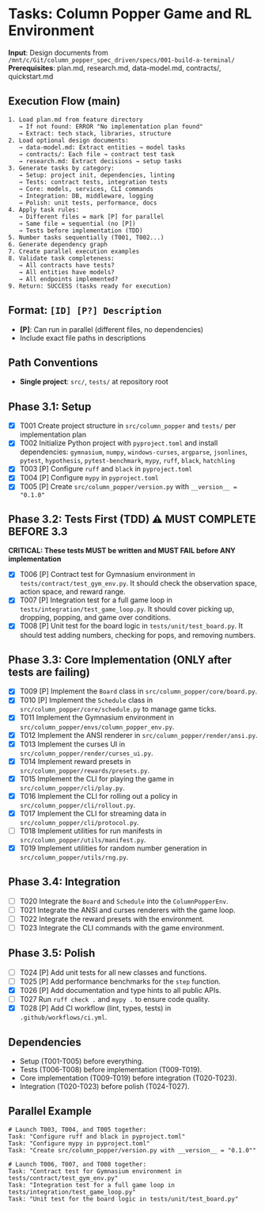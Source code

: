 # Tasks: Column Popper Game and RL Environment

**Input**: Design documents from `/mnt/c/Git/column_popper_spec_driven/specs/001-build-a-terminal/`
**Prerequisites**: plan.md, research.md, data-model.md, contracts/, quickstart.md

## Execution Flow (main)
```
1. Load plan.md from feature directory
   → If not found: ERROR "No implementation plan found"
   → Extract: tech stack, libraries, structure
2. Load optional design documents:
   → data-model.md: Extract entities → model tasks
   → contracts/: Each file → contract test task
   → research.md: Extract decisions → setup tasks
3. Generate tasks by category:
   → Setup: project init, dependencies, linting
   → Tests: contract tests, integration tests
   → Core: models, services, CLI commands
   → Integration: DB, middleware, logging
   → Polish: unit tests, performance, docs
4. Apply task rules:
   → Different files = mark [P] for parallel
   → Same file = sequential (no [P])
   → Tests before implementation (TDD)
5. Number tasks sequentially (T001, T002...)
6. Generate dependency graph
7. Create parallel execution examples
8. Validate task completeness:
   → All contracts have tests?
   → All entities have models?
   → All endpoints implemented?
9. Return: SUCCESS (tasks ready for execution)
```

## Format: `[ID] [P?] Description`
- **[P]**: Can run in parallel (different files, no dependencies)
- Include exact file paths in descriptions

## Path Conventions
- **Single project**: `src/`, `tests/` at repository root

## Phase 3.1: Setup
- [x] T001 Create project structure in `src/column_popper` and `tests/` per implementation plan
- [x] T002 Initialize Python project with `pyproject.toml` and install dependencies: `gymnasium`, `numpy`, `windows-curses`, `argparse`, `jsonlines`, `pytest`, `hypothesis`, `pytest-benchmark`, `mypy`, `ruff`, `black`, `hatchling`
- [x] T003 [P] Configure `ruff` and `black` in `pyproject.toml`
- [x] T004 [P] Configure `mypy` in `pyproject.toml`
- [x] T005 [P] Create `src/column_popper/version.py` with `__version__ = "0.1.0"`

## Phase 3.2: Tests First (TDD) ⚠️ MUST COMPLETE BEFORE 3.3
**CRITICAL: These tests MUST be written and MUST FAIL before ANY implementation**
- [x] T006 [P] Contract test for Gymnasium environment in `tests/contract/test_gym_env.py`. It should check the observation space, action space, and reward range.
- [x] T007 [P] Integration test for a full game loop in `tests/integration/test_game_loop.py`. It should cover picking up, dropping, popping, and game over conditions.
- [x] T008 [P] Unit test for the board logic in `tests/unit/test_board.py`. It should test adding numbers, checking for pops, and removing numbers.

## Phase 3.3: Core Implementation (ONLY after tests are failing)
- [x] T009 [P] Implement the `Board` class in `src/column_popper/core/board.py`.
- [x] T010 [P] Implement the `Schedule` class in `src/column_popper/core/schedule.py` to manage game ticks.
- [x] T011 Implement the Gymnasium environment in `src/column_popper/envs/column_popper_env.py`.
- [x] T012 Implement the ANSI renderer in `src/column_popper/render/ansi.py`.
- [x] T013 Implement the curses UI in `src/column_popper/render/curses_ui.py`.
- [x] T014 Implement reward presets in `src/column_popper/rewards/presets.py`.
- [x] T015 Implement the CLI for playing the game in `src/column_popper/cli/play.py`.
- [x] T016 Implement the CLI for rolling out a policy in `src/column_popper/cli/rollout.py`.
- [x] T017 Implement the CLI for streaming data in `src/column_popper/cli/protocol.py`.
- [ ] T018 Implement utilities for run manifests in `src/column_popper/utils/manifest.py`.
- [x] T019 Implement utilities for random number generation in `src/column_popper/utils/rng.py`.

## Phase 3.4: Integration
- [ ] T020 Integrate the `Board` and `Schedule` into the `ColumnPopperEnv`.
- [ ] T021 Integrate the ANSI and curses renderers with the game loop.
- [ ] T022 Integrate the reward presets with the environment.
- [ ] T023 Integrate the CLI commands with the game environment.

## Phase 3.5: Polish
- [ ] T024 [P] Add unit tests for all new classes and functions.
- [ ] T025 [P] Add performance benchmarks for the `step` function.
- [x] T026 [P] Add documentation and type hints to all public APIs.
- [ ] T027 Run `ruff check .` and `mypy .` to ensure code quality.
- [x] T028 [P] Add CI workflow (lint, types, tests) in `.github/workflows/ci.yml`.

## Dependencies
- Setup (T001-T005) before everything.
- Tests (T006-T008) before implementation (T009-T019).
- Core implementation (T009-T019) before integration (T020-T023).
- Integration (T020-T023) before polish (T024-T027).

## Parallel Example
```
# Launch T003, T004, and T005 together:
Task: "Configure ruff and black in pyproject.toml"
Task: "Configure mypy in pyproject.toml"
Task: "Create src/column_popper/version.py with __version__ = "0.1.0""

# Launch T006, T007, and T008 together:
Task: "Contract test for Gymnasium environment in tests/contract/test_gym_env.py"
Task: "Integration test for a full game loop in tests/integration/test_game_loop.py"
Task: "Unit test for the board logic in tests/unit/test_board.py"
```

```
